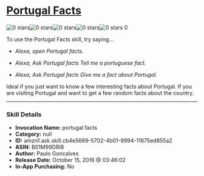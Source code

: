 # [Portugal Facts](http://alexa.amazon.com/#skills/amzn1.ask.skill.cb4e5669-5702-4b01-9994-11675ed855a2)
![0 stars](../../images/ic_star_border_black_18dp_1x.png)![0 stars](../../images/ic_star_border_black_18dp_1x.png)![0 stars](../../images/ic_star_border_black_18dp_1x.png)![0 stars](../../images/ic_star_border_black_18dp_1x.png)![0 stars](../../images/ic_star_border_black_18dp_1x.png) 0

To use the Portugal Facts skill, try saying...

* *Alexa, open Portugal facts.*

* *Alexa, Ask Portugal facts Tell me a portuguese fact.*

* *Alexa, Ask Portugal facts Give me a fact about Portugal.*

Ideal if you just want to know a few interesting facts about Portugal. If you are visiting Portugal and want to get a few random facts about the country.

***

### Skill Details

* **Invocation Name:** portugal facts
* **Category:** null
* **ID:** amzn1.ask.skill.cb4e5669-5702-4b01-9994-11675ed855a2
* **ASIN:** B01M99DRI8
* **Author:** Paulo Goncalves
* **Release Date:** October 15, 2016 @ 03:46:02
* **In-App Purchasing:** No
